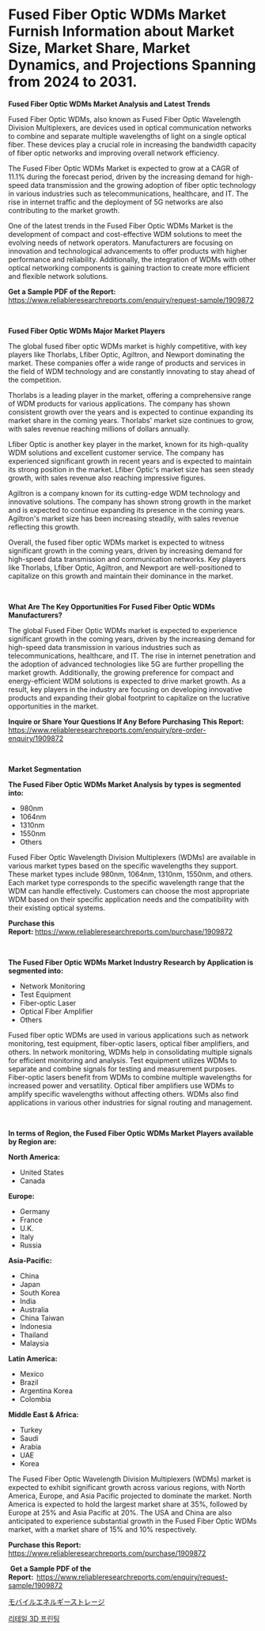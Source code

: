 <p><h1>Fused Fiber Optic WDMs Market Furnish Information about Market Size, Market Share, Market Dynamics, and Projections Spanning from 2024 to 2031.</h1></p><p><strong>Fused Fiber Optic WDMs Market Analysis and Latest Trends</strong></p>
<p><p>Fused Fiber Optic WDMs, also known as Fused Fiber Optic Wavelength Division Multiplexers, are devices used in optical communication networks to combine and separate multiple wavelengths of light on a single optical fiber. These devices play a crucial role in increasing the bandwidth capacity of fiber optic networks and improving overall network efficiency. </p><p>The Fused Fiber Optic WDMs Market is expected to grow at a CAGR of 11.1% during the forecast period, driven by the increasing demand for high-speed data transmission and the growing adoption of fiber optic technology in various industries such as telecommunications, healthcare, and IT. The rise in internet traffic and the deployment of 5G networks are also contributing to the market growth.</p><p>One of the latest trends in the Fused Fiber Optic WDMs Market is the development of compact and cost-effective WDM solutions to meet the evolving needs of network operators. Manufacturers are focusing on innovation and technological advancements to offer products with higher performance and reliability. Additionally, the integration of WDMs with other optical networking components is gaining traction to create more efficient and flexible network solutions.</p></p>
<p><strong>Get a Sample PDF of the Report:&nbsp;</strong> <a href="https://www.reliableresearchreports.com/enquiry/request-sample/1909872">https://www.reliableresearchreports.com/enquiry/request-sample/1909872</a></p>
<p>&nbsp;</p>
<p><strong>Fused Fiber Optic WDMs Major Market Players</strong></p>
<p><p>The global fused fiber optic WDMs market is highly competitive, with key players like Thorlabs, Lfiber Optic, Agiltron, and Newport dominating the market. These companies offer a wide range of products and services in the field of WDM technology and are constantly innovating to stay ahead of the competition.</p><p>Thorlabs is a leading player in the market, offering a comprehensive range of WDM products for various applications. The company has shown consistent growth over the years and is expected to continue expanding its market share in the coming years. Thorlabs' market size continues to grow, with sales revenue reaching millions of dollars annually.</p><p>Lfiber Optic is another key player in the market, known for its high-quality WDM solutions and excellent customer service. The company has experienced significant growth in recent years and is expected to maintain its strong position in the market. Lfiber Optic's market size has seen steady growth, with sales revenue also reaching impressive figures.</p><p>Agiltron is a company known for its cutting-edge WDM technology and innovative solutions. The company has shown strong growth in the market and is expected to continue expanding its presence in the coming years. Agiltron's market size has been increasing steadily, with sales revenue reflecting this growth.</p><p>Overall, the fused fiber optic WDMs market is expected to witness significant growth in the coming years, driven by increasing demand for high-speed data transmission and communication networks. Key players like Thorlabs, Lfiber Optic, Agiltron, and Newport are well-positioned to capitalize on this growth and maintain their dominance in the market.</p></p>
<p>&nbsp;</p>
<p><strong>What Are The Key Opportunities For Fused Fiber Optic WDMs Manufacturers?</strong></p>
<p><p>The global Fused Fiber Optic WDMs market is expected to experience significant growth in the coming years, driven by the increasing demand for high-speed data transmission in various industries such as telecommunications, healthcare, and IT. The rise in internet penetration and the adoption of advanced technologies like 5G are further propelling the market growth. Additionally, the growing preference for compact and energy-efficient WDM solutions is expected to drive market growth. As a result, key players in the industry are focusing on developing innovative products and expanding their global footprint to capitalize on the lucrative opportunities in the market.</p></p>
<p><strong>Inquire or Share Your Questions If Any Before Purchasing This Report:</strong> <a href="https://www.reliableresearchreports.com/enquiry/pre-order-enquiry/1909872">https://www.reliableresearchreports.com/enquiry/pre-order-enquiry/1909872</a></p>
<p>&nbsp;</p>
<p><strong>Market Segmentation</strong></p>
<p><strong>The Fused Fiber Optic WDMs Market Analysis by types is segmented into:</strong></p>
<p><ul><li>980nm</li><li>1064nm</li><li>1310nm</li><li>1550nm</li><li>Others</li></ul></p>
<p><p>Fused Fiber Optic Wavelength Division Multiplexers (WDMs) are available in various market types based on the specific wavelengths they support. These market types include 980nm, 1064nm, 1310nm, 1550nm, and others. Each market type corresponds to the specific wavelength range that the WDM can handle effectively. Customers can choose the most appropriate WDM based on their specific application needs and the compatibility with their existing optical systems.</p></p>
<p><strong>Purchase this Report:&nbsp;</strong><a href="https://www.reliableresearchreports.com/purchase/1909872">https://www.reliableresearchreports.com/purchase/1909872</a></p>
<p>&nbsp;</p>
<p><strong>The Fused Fiber Optic WDMs Market Industry Research by Application is segmented into:</strong></p>
<p><ul><li>Network Monitoring</li><li>Test Equipment</li><li>Fiber-optic Laser</li><li>Optical Fiber Amplifier</li><li>Others</li></ul></p>
<p><p>Fused fiber optic WDMs are used in various applications such as network monitoring, test equipment, fiber-optic lasers, optical fiber amplifiers, and others. In network monitoring, WDMs help in consolidating multiple signals for efficient monitoring and analysis. Test equipment utilizes WDMs to separate and combine signals for testing and measurement purposes. Fiber-optic lasers benefit from WDMs to combine multiple wavelengths for increased power and versatility. Optical fiber amplifiers use WDMs to amplify specific wavelengths without affecting others. WDMs also find applications in various other industries for signal routing and management.</p></p>
<p>&nbsp;</p>
<p><strong>In terms of Region, the Fused Fiber Optic WDMs Market Players available by Region are:</strong></p>
<p>
    <p> <strong> North America: </strong>
        <ul>
            <li>United States</li>
            <li>Canada</li>
        </ul>
        </p> 
    <p> <strong> Europe: </strong>
        <ul>
            <li>Germany</li>
            <li>France</li>
            <li>U.K.</li>
            <li>Italy</li>
            <li>Russia</li>
        </ul>
        </p> 
    <p> <strong> Asia-Pacific: </strong>
        <ul>
            <li>China</li>
            <li>Japan</li>
            <li>South Korea</li>
            <li>India</li>
            <li>Australia</li>
            <li>China Taiwan</li>
            <li>Indonesia</li>
            <li>Thailand</li>
            <li>Malaysia</li>
        </ul>
        </p> 
    <p> <strong> Latin America: </strong>
        <ul>
            <li>Mexico</li>
            <li>Brazil</li>
            <li>Argentina Korea</li>
            <li>Colombia</li>
        </ul>
        </p> 
    <p> <strong> Middle East & Africa: </strong>
        <ul>
            <li>Turkey</li>
            <li>Saudi</li>
            <li>Arabia</li>
            <li>UAE</li>
            <li>Korea</li>
        </ul>
    </p>
    </p>
<p><p>The Fused Fiber Optic Wavelength Division Multiplexers (WDMs) market is expected to exhibit significant growth across various regions, with North America, Europe, and Asia Pacific projected to dominate the market. North America is expected to hold the largest market share at 35%, followed by Europe at 25% and Asia Pacific at 20%. The USA and China are also anticipated to experience substantial growth in the Fused Fiber Optic WDMs market, with a market share of 15% and 10% respectively.</p></p>
<p><strong>Purchase this Report: </strong><a href="https://www.reliableresearchreports.com/purchase/1909872">https://www.reliableresearchreports.com/purchase/1909872</a></p>
<p>&nbsp;<strong>Get a Sample PDF of the Report:&nbsp;&nbsp;</strong><a href="https://www.reliableresearchreports.com/enquiry/request-sample/1909872">https://www.reliableresearchreports.com/enquiry/request-sample/1909872</a></p>
<p><strong></strong></p>
<p><p><a href="https://github.com/mreklxf44233/Market-Research-Report-List-1/blob/main/386240413994.md">モバイルエネルギーストレージ</a></p><p><a href="https://github.com/oajzkywllm460/Market-Research-Report-List-1/blob/main/146980013019.md">리테일 3D 프린팅</a></p></p>